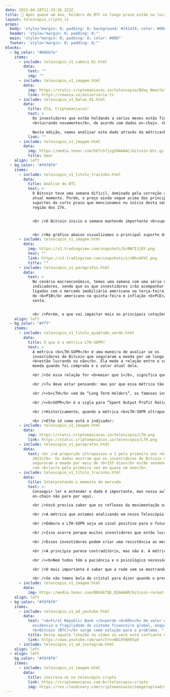 ```yaml
---
date: 2023-04-28T11:33:26.222Z
title: 🤑 Após quase um ano, holders de BTC no longo prazo estão no lucro 🤑
layout: telescopio_cripto_v1
props:
  body: 'style="margin: 0; padding: 0; background: #141414; color: #000"'
  header: 'style="margin: 0; padding: 0;"'
  main: 'style="margin: 0; padding: 0; color: #000"'
  footer: 'style="margin: 0; padding: 0;"'
blocks:
  - bg_color: "#00bb7e"
    items:
      - include: telescopio_v1_cabeca_01.html
        data:
          text: ""
          img: ""
      - include: telescopio_v1_imagem.html
        data:
          img: https://static.criptomaniacos.io/telescopio/Bday_Newsletter.png
          link: https://cmania.co/aniversario-tc
      - include: telescopio_v1_balao_01.html
        data:
          title: Olá, Criptomaníacos!
          text: >
            Os investidores que estão holdando a vários meses estão finalmente
            <b>lucrando novamente</b>, de acordo com dados on-chain. <br />

            Nesta edição, vamos analisar este dado através da métrica<b> LTH-SOPR</b> e entender o que isso muda no mercado!
          link: ""
      - include: telescopio_v1_imagem.html
        data:
          img: https://media.tenor.com/hE7ch7jzgS0AAAAC/bitcoin-btc.gif
          title: bear
    align: left
  - bg_color: "#f0f0f0"
    items:
      - include: telescopio_v1_titulo_tracinho.html
        data:
          title: Análise do BTC
          text: >-
            O Bitcoin teve uma semana difícil, dominada pela correção até o
            atual momento. Porém, o preço ainda segue acima dos principais
            suportes do curto prazo que mencionamos no início desta semana, a
            região dos 27k.


            <br />O Bitcoin inicia a semana mantendo importante <b>suporte</b> da estrutura de alta de médio prazo, após fechar o gráfico semanal com uma baixa de <b>-8,96%</b>. Porém, mesmo com essa correção, o preço ainda mantém o suporte das últimas nove semanas.


            <br />No gráfico abaixo visualizamos o principal suporte da semana marcada com a linha amarela, na casa dos<b> $26.900</b>, sendo que se o preço não segurar aí, podemos esperar por uma correção mais acentuada rumo aos <b>$25.300, $24.000, suportes de médio prazo</b> que estão sinalizados com linhas brancas. 
      - include: telescopio_v1_imagem.html
        data:
          img: https://s3.tradingview.com/snapshots/b/BW7IJjQY.png
          text: ""
          link: https://s3.tradingview.com/snapshots/z/zNhxbKVC.png
          title: ""
      - include: telescopio_v1_paragrafos.html
        data:
          text: >
            No cenário macroeconômico, temos uma semana com uma série de
            indicadores, sendo que os que investidores irão acompanhar estão
            ligados com o mercado imobiliário americano na terça-feira, prévia
            do <b>PIB</b> americano na quinta-feira e inflação <b>PCE</b> na
            sexta. 


            <br />Porém, o que vai impactar mais as principais cotações, vão ser os balanços das principais empresas que compõem o <b>SPX</b>. Serão divulgados os balanços de<b>40% das empresas que compõem o SPX500</b> e isso pode fazer preço, balançando as cotações, já que veremos um norte quanto a saúde financeira das maiores empresas americanas.   
    align: left
  - bg_color: "#fff"
    items:
      - include: telescopio_v1_titulo_quadrado_verde.html
        data:
          title: O que é a métrica LTH-SOPR?
          text: >
            A métrica <b>LTH-SOPR</b> é uma maneira de avaliar se os
            investidores de Bitcoin que seguraram a moeda por um longo período
            <b>estão lucrando ou não</b>. Ela mede a relação entre o valor da
            moeda quando foi comprada e o valor atual dela.

            <br />Se essa relação for <b>maior que 1</b>, significa que os<b> investidores estão lucrando com a venda da moeda</b>.

            <br />Tu deve estar pensando: mas por que essa métrica tão simples tem esse nome tão estranho?!

            <br /><b>LTH</b> vem de “Long Term Holders”, os famosos investidores de longo prazo.

            <br /><b>SOPR</b> é a sigla para “Spent Output Profit Ratio” que em português significa “Relação de lucro de saída gasta”. Ou seja, isso mostra que queremos analisar se houve lucro ou prejuízo entre estes investidores.

            <br />Historicamente, quando a métrica <b>LTH-SOPR ultrapassa 1, é um sinal de que uma grande alta de mercado pode estar chegando</b>.

            <br />Olha só como está o indicador:
      - include: telescopio_v1_imagem.html
        data:
          img: https://static.criptomaniacos.io/telescopio/LTH.png
          link: https://static.criptomaniacos.io/telescopio/LTH.png
      - include: telescopio_v1_paragrafos.html
        data:
          text: <br />A proporção ultrapassou a 1 pela primeira vez <b>desde maio de
            2022</b>. Os dados mostram que os investidores de Bitcoin que
            seguraram a moeda por mais de <b>155 dias</b> estão vendendo a moeda
            com <b>lucro pela primeira vez em quase um ano</b>.
      - include: telescopio_v1_titulo_tracinho.html
        data:
          title: Interpretando o momento de mercado
          text: >-
            Conseguir ler e entender o dado é importante, mas nossa aula
            on-chain não para por aqui. 

            <br />Você precisa saber que os reflexos da movimentação na rede <b>nem sempre aparecem de forma instantânea</b> no preço.

            <br />A métrica que estamos analisando em nosso Telescópio é um bom exemplo disso. 

            <br />Embora o LTH-SOPR seja um sinal positivo para o futuro do Bitcoin e sinalize um <b>mercado de alta se preparando</b>, ela pode ter um <b>impacto negativo no curtíssimo e curto prazo</b>. Interessante, né?

            <br />Isso ocorre porque muitos investidores que estão lucrando agora são aqueles que compraram Bitcoin durante o último mercado em alta e estão vendo a sua <b>primeira janela em meses para realizar algum lucrinho</b>. Pode ser tentador, não?

            <br />Esses investidores podem criar uma resistência ao mercado em recuperação, <b>retardando o aumento do preço do Bitcoin</b>.

            <br />A princípio parece contraditório, mas não é. A métrica mostra o momento altista se formando. E é natural que os <b>mãos de alface</b> saiam do mercado no primeiro lucro que virem, certo?

            <br /><b>Nem todos têm a paciência e o psicológico necessários para esperar as boas oportunidades.</b> 

            <br />O mais importante é saber que a rede vem se mostrando <b> forte</b> e os dados criando mais <b> consistência</b>. 

            <br />Se não temos bola de cristal para dizer quando o preço vai montar num foguete rumo à lua, ao menos podemos verificar de <b>forma científica</b> que já estamos com o tanque cheio e os motores sendo ligados! 🚀 
      - include: telescopio_v1_imagem.html
        data:
          img: https://media.tenor.com/BBXdkfQE_QIAAAAM/bitcoin-rocket.gif
    align: left
  - bg_color: "#f0f0f0"
    items:
      - include: telescopio_v1_ad_youtube.html
        data:
          text: "<b>First Republic Bank </b>perde <b>60%</b> de valor de mercado e
            evidencia a fragilidade do sistema financeiro global, enquanto o
            <b>Bitcoin (BTC)</b> surge como solução para o problema. "
          title: Deixa aquele likezão no vídeo se você está confiante no BTC!
          link: https://www.youtube.com/watch?v=W5C0tWX0tp0
      - include: telescopio_v1_ad_instagram.html
    align: left
  - align: left
    bg_color: "#f0f0f0"
    items:
      - include: telescopio_v1_imagem.html
        data:
          title: inscreva-se no telescópio cripto
          link: https://criptomaniacos.com.br/telescopio-cripto
          img: https://res.cloudinary.com/criptomaniacos/image/upload/v1662133224/telescopio/inscreva-se-telescopio.png
---
```

